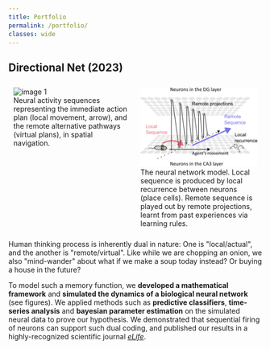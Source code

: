 ```yaml
---
title: Portfolio
permalink: /portfolio/
classes: wide
---
```



## Directional Net (2023)
<!--
#TODO: Reduce the Gif's caption length by indicating the "Online"/"Remote" directly in the animation.
#TODO: Remove "Nth theta cycle".
-->

<style>
.container {
    display: flex;
    justify-content: space-around;
    align-items: flex-start; /* Ensures alignment at the top even if one is taller */
}

img {
    width: 100%;
    height: auto; /* Maintains aspect ratio */
}

figcaption {
    text-align: left; /* Aligns caption text to the left */
}
</style>

<div class="container">
    <figure style="width: 400px; margin: 10px;">
        <img src="/assets/images/dirnet_animation_base.gif" alt='image 1' />
        <figcaption>Neural activity sequences representing the immediate action plan (local movement, arrow), and the remote alternative pathways (virtual plans), in spatial navigation. </figcaption>
    </figure>
    <figure style="width: 400px; margin: 10px;">
        <img src="/assets/images/dirnet_model.png" alt='image 2' />
        <figcaption>The neural network model. Local sequence is produced by local recurrence between neurons (place cells). Remote sequence is played out by remote projections, learnt from past experiences via learning rules. </figcaption>
    </figure>
</div>


Human thinking process is inherently dual in nature: One is "local/actual", and the another is "remote/virtual". Like while we are chopping an onion, we also "mind-wander" about what if we make a soup today instead? Or buying a house in the future?

To model such a memory function, we **developed a mathematical framework** and **simulated the dynamics of a biological neural network** (see figures). We applied methods such as **predictive classifiers**, **time-series analysis** and **bayesian parameter estimation** on the simulated neural data to prove our hypothesis. We demonstrated that sequential firing of neurons can support such dual coding, and published our results in a highly-recognized scientific journal [*eLife*](https://elifesciences.org/articles/86837).





